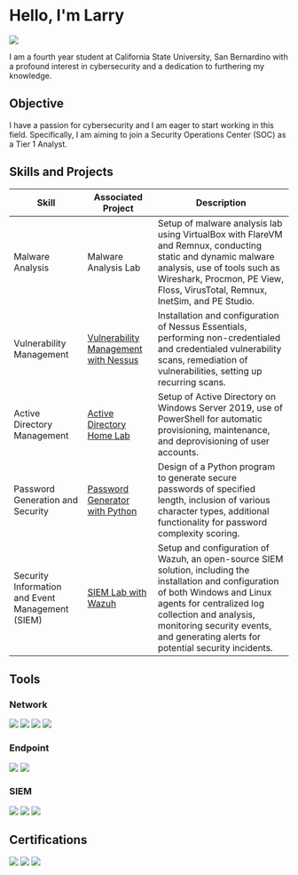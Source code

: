 # Hello, I'm Larry
<a href="https://linkedin.com"><img src="https://img.shields.io/badge/-LinkedIn-0072b1?&style=for-the-badge&logo=linkedin&logoColor=white" /></a>

I am a fourth year student at California State University, San Bernardino with a profound interest in cybersecurity and a dedication to furthering my knowledge.

## Objective

I have a passion for cybersecurity and I am eager to start working in this field. Specifically, I am aiming to join a Security Operations Center (SOC) as a Tier 1 Analyst.

## Skills and Projects

| Skill                                         | Associated Project         | Description        |
|-----------------------------------------------|----------------------------|--------------------| 
| Malware Analysis | Malware Analysis Lab | Setup of malware analysis lab using VirtualBox with FlareVM and Remnux, conducting static and dynamic malware analysis, use of tools such as Wireshark, Procmon, PE View, Floss, VirusTotal, Remnux, InetSim, and PE Studio.
| Vulnerability Management | <a href="https://github.com/larryklingaman3/Vulnerability-Management-with-Nessus"> Vulnerability Management with Nessus | Installation and configuration of Nessus Essentials, performing non-credentialed and credentialed vulnerability scans, remediation of vulnerabilities, setting up recurring scans.
| Active Directory Management | <a href="https://github.com/larryklingaman3/Active-Directory-Home-Lab"> Active Directory Home Lab | Setup of Active Directory on Windows Server 2019, use of PowerShell for automatic provisioning, maintenance, and deprovisioning of user accounts.
| Password Generation and Security | <a href="https://github.com/larryklingaman3/Password-Generator-with-Python">Password Generator with Python | Design of a Python program to generate secure passwords of specified length, inclusion of various character types, additional functionality for password complexity scoring.
| Security Information and Event Management (SIEM) | <a href="https://github.com/larryklingaman3/Password-Generator-with-Python">SIEM Lab with Wazuh | Setup and configuration of Wazuh, an open-source SIEM solution, including the installation and configuration of both Windows and Linux agents for centralized log collection and analysis, monitoring security events, and generating alerts for potential security incidents.

## Tools

### Network
<div>
    <img src="https://img.shields.io/badge/-Wireshark-1679A7?&style=for-the-badge&logo=Wireshark&logoColor=white" />
    <img src="https://img.shields.io/badge/-Suricata-EF3B2D?&style=for-the-badge&logo=Suricata&logoColor=white" />
    <img src="https://img.shields.io/badge/-Zeek-777BB4?&style=for-the-badge&logo=Zeek&logoColor=white" />
    <img src="https://img.shields.io/badge/-Nessus-002def?&style=for-the-badge&logo=Nessus&logoColor=white" />
</div>

### Endpoint
<div>
    <img src="https://img.shields.io/badge/-Microsoft_Defender_for_Endpoint-00A4EF?&style=for-the-badge&logo=Microsoft&logoColor=white" />
    <img src="https://img.shields.io/badge/-Velociraptor-4B275F?&style=for-the-badge&logo=Velociraptor&logoColor=white" />
</div>

### SIEM
<div>
    <img src="https://img.shields.io/badge/-Microsoft_Sentinel-0078D4?&style=for-the-badge&logo=Microsoft&logoColor=white" />
    <img src="https://img.shields.io/badge/-Splunk-000000?&style=for-the-badge&logo=Splunk&logoColor=white" />
    <img src="https://img.shields.io/badge/-Elastic-005571?&style=for-the-badge&logo=Elastic&logoColor=white" />
</div>

## Certifications
<div>
<img src="https://img.shields.io/badge/-Security%2B-FF0000?&style=for-the-badge&logo=CompTIA&logoColor=white" />
<img src="https://img.shields.io/badge/-Network%2B-007ACC?&style=for-the-badge&logo=CompTIA&logoColor=white" />
<img src="https://img.shields.io/badge/-A%2B-4D4D4D?&style=for-the-badge&logo=CompTIA&logoColor=white" />
</div>


